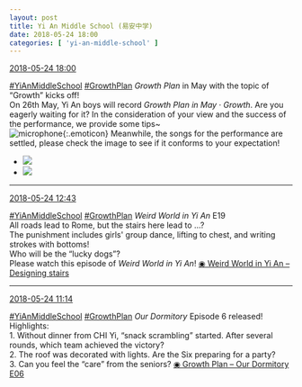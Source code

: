 ```yaml
---
layout: post
title: Yi An Middle School (易安中学)
date: 2018-05-24 18:00
categories: [ 'yi-an-middle-school' ]
---
```


<div class="weibo-info">
  <a href="https://weibo.com/6074218720/Gi9rIeoH6">2018-05-24 18:00</a>
</div>

[#YiAnMiddleSchool](https://weibo.com/p/100808e5c67e0668537d4caddefd946dcff208/super_index) [#GrowthPlan](https://weibo.com/p/100808fe7264e4339c41df171df3260846e152) *Growth Plan* in May with the topic of “Growth” kicks off!  
On 26th May, Yi An boys will record *Growth Plan in May · Growth*. Are you eagerly waiting for it? In the consideration of your view and the success of the performance, we provide some tips~  
![microphone](https://img.t.sinajs.cn/t4/appstyle/expression/ext/normal/48/2018new_huatong_org.png){:.emoticon} Meanwhile, the songs for the performance are settled, please check the image to see if it conforms to your expectation!

<!-- more -->

<ul class="weibo-pic-list-1">
  <li class="weibo-pic">
    <a href="http://wx2.sinaimg.cn/mw690/006D4NLGgy1frmlncw250j30rs2ti7wi.jpg"><img src="http://wx2.sinaimg.cn/thumb150/006D4NLGgy1frmlncw250j30rs2ti7wi.jpg"/></a>
  </li>
  <li class="weibo-pic">
    <a href="http://wx1.sinaimg.cn/mw690/006D4NLGgy1frmlnf407kj30ku112qe2.jpg"><img src="http://wx1.sinaimg.cn/thumb150/006D4NLGgy1frmlnf407kj30ku112qe2.jpg"/></a>
  </li>
</ul>

---

<div class="weibo-info">
  <a href="https://weibo.com/6074218720/Gi7nczdaH">2018-05-24 12:43</a>
</div>

[#YiAnMiddleSchool](https://weibo.com/p/100808e5c67e0668537d4caddefd946dcff208/super_index) [#GrowthPlan](https://weibo.com/p/100808fe7264e4339c41df171df3260846e152) *Weird World in Yi An* E19  
All roads lead to Rome, but the stairs here lead to …?  
The punishment includes girls' group dance, lifting to chest, and writing strokes with bottoms!  
Who will be the “lucky dogs”?  
Please watch this episode of *Weird World in Yi An*! [◉ Weird World in Yi An – Designing stairs](https://www.mgtv.com/b/323708/4399732.html)

---

<div class="weibo-info">
  <a href="https://weibo.com/6074218720/Gi6NaleLZ">2018-05-24 11:14</a>
</div>

[#YiAnMiddleSchool](https://weibo.com/p/100808e5c67e0668537d4caddefd946dcff208/super_index) [#GrowthPlan](https://weibo.com/p/100808fe7264e4339c41df171df3260846e152) *Our Dormitory* Episode 6 released!  
Highlights:  
1\. Without dinner from CHI Yi, “snack scrambling” started. After several rounds, which team achieved the victory?  
2\. The roof was decorated with lights. Are the Six preparing for a party?  
3\. Can you feel the “care” from the seniors? [◉ Growth Plan – Our Dormitory E06](https://www.mgtv.com/b/323645/4403081.html)

